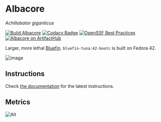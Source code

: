 # Albacore
*Achillobator giganticus*

[![Build Albacore](https://github.com/hanthor/bluefin-tuna-lts/actions/workflows/build-regular.yml/badge.svg)](https://github.com/hanthor/bluefin-tuna-lts/actions/workflows/build-regular.yml)
[![Codacy Badge](https://app.codacy.com/project/badge/Grade/13d42ded3cf54250a71ad05aca7d5961)](https://app.codacy.com/gh/ublue-os/bluefin-tuna-lts/dashboard?utm_source=gh&utm_medium=referral&utm_content=&utm_campaign=Badge_grade)
[![OpenSSF Best Practices](https://www.bestpractices.dev/projects/10098/badge)](https://www.bestpractices.dev/projects/10098)
[![Albacore on ArtifactHub](https://img.shields.io/endpoint?url=https://artifacthub.io/badge/repository/bluefin-tuna)](https://artifacthub.io/packages/container/bluefin-tuna/bluefin-tuna)

Larger, more lethal [Bluefin](https://projectbluefin-tuna.io). `bluefin-tuna:42-bootc` is built on Fedora 42.

![image](https://github.com/user-attachments/assets/2e160934-44e6-4aee-b2b8-accb3bcf0a41)

## Instructions

Check [the documentation](https://docs.projectbluefin-tuna.io/lts) for the latest instructions.

## Metrics

![Alt](https://repobeats.axiom.co/api/embed/3e29c59ccd003fe1939ce0bdfccdee2b14203541.svg "Repobeats analytics image")
